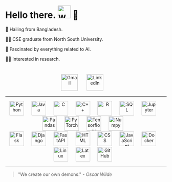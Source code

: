 #  Hello there. <img alt="wave" width="40px" src="https://media.tenor.com/SNL9_xhZl9oAAAAi/waving-hand-joypixels.gif" /> :eyes: <br> 

:house_with_garden: Hailing from Bangladesh.

:man_student: CSE graduate from North South University.

:brain: Fascinated by everything related to AI. 

:man_technologist: Interested in research. 

#

<p align="center">
  <a href="mailto:shafayet.rajit.101@gmail.com"><img width="52px" alt="Gmail" title="Gmail" src="https://www.svgrepo.com/show/243092/gmail.svg"/></a>
  &#8287;&#8287;&#8287;&#8287;&#8287;
  <a href="https://www.svgrepo.com/show/469190/linkedin.svg"><img width="52px" alt="LinkedIn" title="LinkedIn" src="https://www.svgrepo.com/show/469190/linkedin.svg"/></a>
  &#8287;&#8287;&#8287;&#8287;&#8287;
</p>

<hr>
<p align="center">
  <img alt="Python" width="45" style="padding-right:20px;" src="https://cdn.jsdelivr.net/gh/devicons/devicon/icons/python/python-plain.svg" />
  <img alt="Java" width="45" style="padding-right:20px;" src="https://cdn.jsdelivr.net/gh/devicons/devicon/icons/java/java-original.svg"/>
  <img alt="C" width="45" style="padding-right:20px;" src="https://cdn.jsdelivr.net/gh/devicons/devicon/icons/c/c-plain.svg" />
  <img alt="C++" width="45" style="padding-right:20px;" src="https://cdn.jsdelivr.net/gh/devicons/devicon/icons/cplusplus/cplusplus-line.svg" />
  <img alt="R" width="45" style="padding-right:20px;" src="https://cdn.jsdelivr.net/gh/devicons/devicon/icons/r/r-original.svg" />

  <img alt="SQL" width="45" style="padding-right:20px;" src="https://cdn.jsdelivr.net/gh/devicons/devicon/icons/postgresql/postgresql-plain.svg" />

  <img alt="Jupyter" width="45" style="padding-right:20px;" src="https://cdn.jsdelivr.net/gh/devicons/devicon/icons/jupyter/jupyter-original.svg" />
  <img alt="Pandas" width="45" style="padding-right:20px;" src="https://cdn.jsdelivr.net/gh/devicons/devicon/icons/pandas/pandas-original-wordmark.svg"  />
  <img alt="PyTorch" width="45" style="padding-right:20px;" src="https://cdn.jsdelivr.net/gh/devicons/devicon/icons/pytorch/pytorch-original.svg" />
  <img alt="Tensorflow" width="45" style="padding-right:20px;" src="https://cdn.jsdelivr.net/gh/devicons/devicon/icons/tensorflow/tensorflow-original.svg" />
  <img alt="Numpy" width="45" style="padding-right:20px;" src="https://cdn.jsdelivr.net/gh/devicons/devicon/icons/numpy/numpy-original.svg"  />
  
  <br>
  
  <img alt="Flask" width="45" style="padding-right:20px;" src="https://cdn.jsdelivr.net/gh/devicons/devicon/icons/flask/flask-original.svg" />
  <img alt="Django" width="45" height ="45"  style="padding-right:20px;" src="https://cdn.worldvectorlogo.com/logos/django.svg" />
  <img alt="FastAPI" width="45" style="padding-right:20px;" src="https://cdn.jsdelivr.net/gh/devicons/devicon/icons/fastapi/fastapi-original.svg" />


  <img alt="HTML" width="45" style="padding-right:20px;" src="https://cdn.jsdelivr.net/gh/devicons/devicon/icons/html5/html5-plain.svg" />
  <img alt="CSS" width="45" style="padding-right:20px;" src="https://cdn.jsdelivr.net/gh/devicons/devicon/icons/css3/css3-plain.svg" />
  <img alt="JavaScript" width="45" style="padding-right:20px;" src="https://cdn.jsdelivr.net/gh/devicons/devicon/icons/javascript/javascript-plain.svg" />

  <img alt="Docker" width="45" style="padding-right:20px;" src="https://cdn.jsdelivr.net/gh/devicons/devicon/icons/docker/docker-plain.svg" />
  <img alt="Linux" width="45" style="padding-right:20px;" src="https://cdn.jsdelivr.net/gh/devicons/devicon/icons/linux/linux-original.svg" />
  <img alt="Latex" width="45" style="padding-right:20px;" src="https://www.svgrepo.com/show/377983/latex.svg" />

  <img alt="GitHub" width="45" style="padding-right:20px;" src="https://www.svgrepo.com/show/503359/github.svg" />
</p>
<hr>


> "We create our own demons." *- Oscar Wilde*


